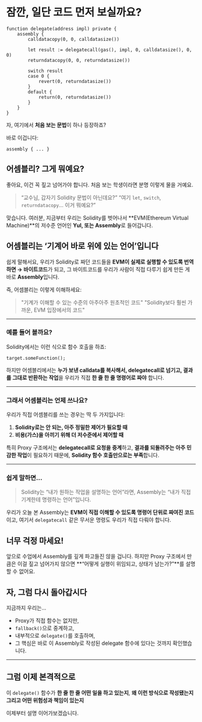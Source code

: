 # 잠깐, 일단 코드 먼저 보실까요?

```solidity
function delegate(address impl) private {
    assembly {
        calldatacopy(0, 0, calldatasize())

        let result := delegatecall(gas(), impl, 0, calldatasize(), 0, 0)
        returndatacopy(0, 0, returndatasize())

        switch result
        case 0 {
            revert(0, returndatasize())
        }
        default {
            return(0, returndatasize())
        }
    }
}
```

자, 여기에서 **처음 보는 문법**이 하나 등장하죠?

바로 이겁니다:

```solidity
assembly { ... }
```

## 어셈블리? 그게 뭐예요?

좋아요, 이건 꼭 짚고 넘어가야 합니다.
처음 보는 학생이라면 분명 이렇게 물을 거예요.

> “교수님, 갑자기 Solidity 문법이 아닌데요?”
> “여기 `let`, `switch`, `returndatacopy`... 이거 뭐예요?”

맞습니다. 여러분,
지금부터 우리는 Solidity를 벗어나서
**EVM(Ethereum Virtual Machine)**의 저수준 언어인 **Yul, 또는 Assembly**로 들어갑니다.

## 어셈블리는 ‘기계어 바로 위에 있는 언어’입니다

쉽게 말해서요,
우리가 Solidity로 짜던 코드들을
**EVM이 실제로 실행할 수 있도록 번역하면 → 바이트코드**가 되고,
그 바이트코드를 우리가 사람이 직접 다루기 쉽게 만든 게 바로 **Assembly**입니다.

즉, 어셈블리는 이렇게 이해하세요:

> "기계가 이해할 수 있는 수준의 아주아주 원초적인 코드"
> "Solidity보다 훨씬 가까운, EVM 입장에서의 코드"

---

### 예를 들어 볼까요?

Solidity에서는 이런 식으로 함수 호출을 하죠:

```solidity
target.someFunction();
```

하지만 어셈블리에서는
**누가 보낸 calldata를 복사해서, delegatecall로 넘기고, 결과를 그대로 반환하는 작업**을
우리가 직접 **한 줄 한 줄 명령어로 짜야** 합니다.

---

### 그래서 어셈블리는 언제 쓰나요?

우리가 직접 어셈블리를 쓰는 경우는 딱 두 가지입니다:

1. **Solidity로는 안 되는, 아주 정밀한 제어가 필요할 때**
2. **비용(가스)을 아끼기 위해 더 저수준에서 제어할 때**

특히 Proxy 구조에서는
**delegatecall로 요청을 중계**하고,
**결과를 되돌려주는 아주 민감한 작업**이 필요하기 때문에,
**Solidity 함수 호출만으로는 부족**합니다.

---

### 쉽게 말하면…

> Solidity는 “내가 원하는 작업을 설명하는 언어”라면,
> Assembly는 “내가 직접 기계한테 명령하는 언어”입니다.

우리가 오늘 본 Assembly는
**EVM이 직접 이해할 수 있도록 명령어 단위로 짜여진 코드**이고,
여기서 `delegatecall` 같은 무서운 명령도 우리가 직접 다뤄야 합니다.

## 너무 걱정 마세요!

앞으로 수업에서 Assembly를 깊게 파고들진 않을 겁니다.
하지만 Proxy 구조에서 만큼은 이걸 짚고 넘어가지 않으면
**“어떻게 실행이 위임되고, 상태가 남는가?”**를 설명할 수 없어요.

## 자, 그럼 다시 돌아갑시다

지금까지 우리는…

- Proxy가 직접 함수는 없지만,
- `fallback()`으로 중계하고,
- 내부적으로 `delegate()`를 호출하며,
- 그 핵심은 바로 이 Assembly로 작성된 delegate 함수에 있다는 것까지 확인했습니다.

---

## 그럼 이제 본격적으로

이 `delegate()` 함수가
**한 줄 한 줄 어떤 일을 하고 있는지**,
**왜 이런 방식으로 작성됐는지**
**그리고 어떤 위험성과 책임이 있는지**

이제부터 설명 이어가보겠습니다.
